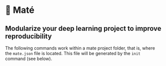 
# 🧉 Maté


## Modularize your deep learning project to improve reproducibility

The following commands work within a mate project folder, that is, where the `mate.json` file is located. This file will be generated by the `init` command (see below).
